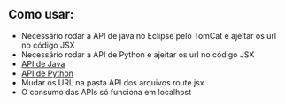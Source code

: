 ## Como usar:
- Necessário rodar a API de java no Eclipse pelo TomCat e ajeitar os url no código JSX
- Necessário rodar a API de Python e ajeitar os url no código JSX
- <a href="https://github.com/oleoz1n/APIPorto"> API de Java</a>
- <a href="https://github.com/oleoz1n/Flask-Vistoria"> API de Python</a>
- Mudar os URL na pasta API dos arquivos route.jsx
- O consumo das APIs só funciona em localhost
